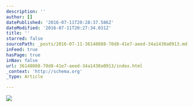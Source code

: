 ```yaml
---
description: ''
author: []
datePublished: '2016-07-11T20:28:37.586Z'
dateModified: '2016-07-11T20:27:34.031Z'
title: ''
starred: false
sourcePath: _posts/2016-07-11-36148088-70d8-41e7-aeed-34a1430a0913.md
inFeed: true
hasPage: true
inNav: false
url: 36148088-70d8-41e7-aeed-34a1430a0913/index.html
_context: 'http://schema.org'
_type: Article

---
```

![](https://the-grid-user-content.s3-us-west-2.amazonaws.com/4f6376e0-f823-4721-a449-9f0a831a0f34.jpg)
